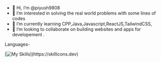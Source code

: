 - 👋 Hi, I’m @piyush9808
- 👀 I’m interested in solving the real world problems with some lines of codes
- 🌱 I’m currently learning CPP,Java,Javascript,ReactJS,TailwindCSS,
- 💞️ I’m looking to collaborate on building websites and apps for developement .

Languages-


[![My Skills](https://skillicons.dev/icons?i=js,html,css,bootstrap,cpp,css,figma,git,js,materialui,mongodb,nextjs,react,tailwind,threejs,ts,vite,)](https://skillicons.dev)

